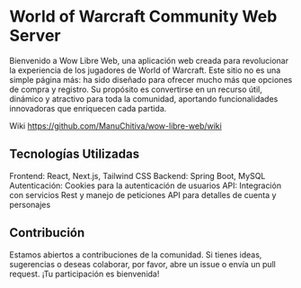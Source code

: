 # World of Warcraft Community Web Server 


Bienvenido a Wow Libre Web, una aplicación web creada para revolucionar la experiencia de los jugadores de World of Warcraft. Este sitio no es una simple página más: ha sido diseñado para ofrecer mucho más que opciones de compra y registro. Su propósito es convertirse en un recurso útil, dinámico y atractivo para toda la comunidad, aportando funcionalidades innovadoras que enriquecen cada partida.




Wiki
https://github.com/ManuChitiva/wow-libre-web/wiki

## Tecnologías Utilizadas

Frontend: React, Next.js, Tailwind CSS
Backend: Spring Boot, MySQL
Autenticación: Cookies para la autenticación de usuarios
API: Integración con servicios Rest y manejo de peticiones API para detalles de cuenta y personajes


## Contribución
Estamos abiertos a contribuciones de la comunidad. Si tienes ideas, sugerencias o deseas colaborar, por favor, abre un issue o envía un pull request. ¡Tu participación es bienvenida!




